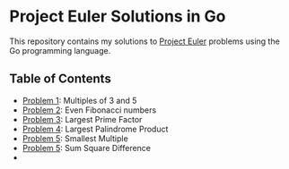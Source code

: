 # Project Euler Solutions in Go

This repository contains my solutions to [Project Euler](https://projecteuler.net/) problems using the Go programming language.

## Table of Contents

- [Problem 1](Problem001/README.md): Multiples of 3 and 5
- [Problem 2](Problem002/README.md): Even Fibonacci numbers
- [Problem 3](Problem003/README.md): Largest Prime Factor
- [Problem 4](Problem004/README.md): Largest Palindrome Product
- [Problem 5](Problem005/README.md): Smallest Multiple
- [Problem 5](Problem006/README.md): Sum Square Difference
- 